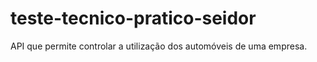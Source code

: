 # teste-tecnico-pratico-seidor
API que permite controlar a utilização dos automóveis de uma empresa.
